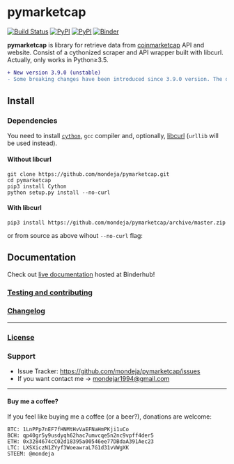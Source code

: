 <h1>pymarketcap</h1>

[![Build Status](https://travis-ci.org/mondeja/pymarketcap.svg?branch=master)](https://travis-ci.org/mondeja/pymarketcap) [![PyPI](https://img.shields.io/pypi/v/pymarketcap.svg)](https://pypi.python.org/pypi/pymarketcap) [![PyPI](https://img.shields.io/pypi/pyversions/pymarketcap.svg)](https://pypi.python.org/pypi/pymarketcap) [![Binder](https://mybinder.org/badge.svg)](https://mybinder.org/v2/gh/mondeja/pymarketcap/master?filepath=doc%2Flive.ipynb)

**pymarketcap** is library for retrieve data from [coinmarketcap](http://coinmarketcap.com/) API and website. Consist of a cythonized scraper and API wrapper built with libcurl. Actually, only works in Python≥3.5.

```diff
+ New version 3.9.0 (unstable)
- Some breaking changes have been introduced since 3.9.0 version. The old version (3.3.158) is still hosted at Pypi and will be there for a short period of time but won't be longer supported. The new stable version will be 4.0.0. Please, update to the new version, is faster, more accurate and has new features!
```

## Install

### Dependencies
You need to install [`cython`](http://cython.readthedocs.io/en/latest/src/quickstart/install.html), `gcc` compiler and, optionally, [libcurl](https://curl.haxx.se/docs/install.html) (`urllib` will be used instead).

#### Without libcurl
```
git clone https://github.com/mondeja/pymarketcap.git
cd pymarketcap
pip3 install Cython
python setup.py install --no-curl
```

#### With libcurl
```
pip3 install https://github.com/mondeja/pymarketcap/archive/master.zip
```

or from source as above wihout `--no-curl` flag:

## Documentation
Check out [live documentation](https://mybinder.org/v2/gh/mondeja/pymarketcap/master?filepath=doc%2Flive.ipynb) hosted at Binderhub!

### [Testing and contributing](https://github.com/mondeja/pymarketcap/blob/master/CONTRIBUTING.md)

### [Changelog](https://github.com/mondeja/pymarketcap/blob/master/CHANGELOG.md)

_____________________________

### [License](https://github.com/mondeja/pymarketcap/blob/master/LICENSE.txt)

### Support
- Issue Tracker: https://github.com/mondeja/pymarketcap/issues
- If you want contact me → mondejar1994@gmail.com

_____________________________

#### Buy me a coffee?

If you feel like buying me a coffee (or a beer?), donations are welcome:

```
BTC: 1LnPPp7nEF7fHNMtHvVaEFNaHmPKji1uCo
BCH: qp40gr5y9usdyqh62hac7umvcqe5n2nc9vpff4der5
ETH: 0x3284674cC02d18395a00546ee77DBdaA391Aec23
LTC: LXSXiczN1ZYyf3WoeawraL7G1d31vVWgXK
STEEM: @mondeja
```
